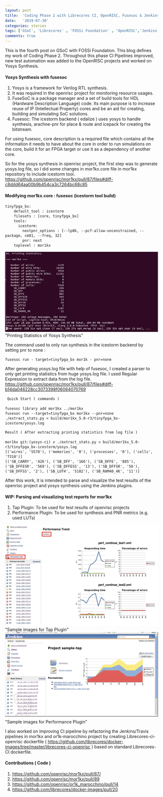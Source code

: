```yaml
---
layout: post
title:  'Coding Phase 2 with Librecores CI, OpenRISC, Fusesoc & Jenkins'
date:   '2019-07-30'
categories: stories
tags: ['GSoC', 'Librecores' , 'FOSSi Foundation' , 'OpenRISC','Jenkins' ]
comments: true
---
```


This is the fourth post on GSoC with FOSSi Foundation. This blog defines my work of Coding Phase 2. Throughout this phase CI Pipelines improved, new test automation was added to the OpenRISC projects and worked on Yosys Synthesis.

#### Yosys Synthesis with fusesoc
1) Yosys is a framework for Verilog RTL synthesis.
2) It was required in the openrisc project for monitoring resource usages.
3) FuseSoC is a package manager and a set of build tools for HDL (Hardware Description Language) code. Its main purpose is to increase reuse of IP (Intellectual Property) cores and be an aid for creating, building and simulating SoC solutions.
4) Fusesoc: The icestorm backend ( edalize ) uses yosys to handle synthesis, arachne-pnr for place & route and icepack for creating the bitstream.

For using fusesoc, core description is a required file which contains all the information it needs to have about the core in order to run simulations on the core, build it for an FPGA target or use it as a dependency of another core.

So for the yosys synthesis in openrisc project, the first step was to generate yosys.log file, so I did some changes in mor1kx.core file in mor1kx repository to include icestorm tool. https://github.com/openrisc/mor1kx/pull/87/files#diff-c8ddd64aa00b9b454ca3c7264bc68c85

#### Modifying mor1kx.core : fusesoc (icestorm tool build)
```
tinyfpga_bx:
    default_tool : icestorm
    filesets : [core, tinyfpga_bx]
    tools:
      icestorm:
        nextpnr_options : [--lp8k, --pcf-allow-unconstrained, --package, cm81, --freq, 32]
        pnr: next
    toplevel : mor1kx
```
<div class="image">
    <a href="/public/img/0_5IydnZUoJU4fI3Pf.png">
        <img alt="Conference" src="/public/img/0_5IydnZUoJU4fI3Pf.png" />
    </a>
    <div class="image-caption">
        "Printing Statistics of Yosys Synthesis" 
    </div>
</div>

The command used to only run synthesis in the icestorm backend by setting pnr to none :
```
fusesoc run - target=tinyfpga_bx mor1k - pnr=none
```
After generating yosys.log file with help of fusesoc, I created a parser to only get printing statistics from huge yosys.log file. I used Regular Expression to extract data from the log file.
https://github.com/openrisc/mor1kx/pull/87/files#diff-b14da046228cc3073398f06064070769
```
 Quick Start ( commands )

fusesoc library add mor1kx ../mor1kx
fusesoc run --target=tinyfpga_bx mor1kx --pnr=none
./extract_stats.py < build/mor1kx_5.0-r3/tinyfpga_bx-icestorm/yosys.log
```
```
Result ( After extracting printing statistics from log file )

mor1kx git:(yosys-ci) ✗ ./extract_stats.py < build/mor1kx_5.0-r3/tinyfpga_bx-icestorm/yosys.log
[('wires', '5578'), ('memories', '0'), ('processes', '0'), ('cells', '7310')]
[('SB_CARRY', '426'), ('SB_DFF', '166'), ('SB_DFFE', '885'), ('SB_DFFESR', '569'), ('SB_DFFESS', '13'), ('SB_DFFSR', '56'), ('SB_DFFSS', '2'), ('SB_LUT4', '5182'), ('SB_RAM40_4K', '11')]
```
After this work, it is intended to parse and visualize the test results of the openrisc project and yosys synthesis using the Jenkins plugins.
#### WIP: Parsing and visualizing test reports for mor1kx
1) Tap Plugin: To be used for test results of openrisc projects
2) Performance Plugin: To be used for synthesis and PNR metrics (e.g. used LUTs)

<div class="image">
    <a href="/public/img/Screenshot 2019-07-25 at 9.11.54 AM.png">
        <img alt="Conference" src="/public/img/Screenshot 2019-07-25 at 9.11.54 AM.png" />
    </a>
    <div class="image-caption">
        "Sample images for Tap Plugin" 
    </div>
</div>
<div class="image">
    <a href="/public/img/Screenshot 2019-07-25 at 9.10.14 AM.png">
        <img alt="Conference" src="/public/img/Screenshot 2019-07-25 at 9.10.14 AM.png" />
    </a>
    <div class="image-caption">
        "Sample images for Performance Plugin" 
    </div>
</div>

I also worked on improving CI pipeline by refactoring the Jenkins/Travis pipelines in mor1kx and or1k-marocchino project by creating Librecores-ci-openrisc dockerfile ( https://github.com/librecores/docker-images/tree/master/librecores-ci-openrisc ) based on standard Librecores-CI dockerfile.

#### Contributions ( Code )
1) https://github.com/openrisc/mor1kx/pull/87/
2) https://github.com/openrisc/mor1kx/pull/89
3) https://github.com/openrisc/or1k_marocchino/pull/14
4) https://github.com/librecores/docker-images/pull/20

